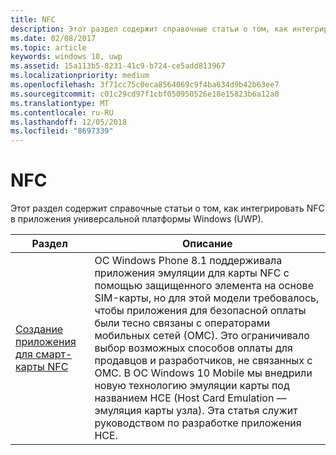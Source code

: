```yaml
---
title: NFC
description: Этот раздел содержит справочные статьи о том, как интегрировать NFC в приложения универсальной платформы Windows (UWP).
ms.date: 02/08/2017
ms.topic: article
keywords: windows 10, uwp
ms.assetid: 15a113b5-8231-41c9-b724-ce5add813967
ms.localizationpriority: medium
ms.openlocfilehash: 3f71cc75c0eca8564069c9f4ba634d9b42b63ee7
ms.sourcegitcommit: c01c29cd97f1cbf050950526e18e15823b6a12a0
ms.translationtype: MT
ms.contentlocale: ru-RU
ms.lasthandoff: 12/05/2018
ms.locfileid: "8697339"
---
```

# <a name="nfc"></a>NFC


Этот раздел содержит справочные статьи о том, как интегрировать NFC в приложения универсальной платформы Windows (UWP).

|Раздел |Описание|
|--------|------------------|
| [Создание приложения для смарт-карты NFC](host-card-emulation.md)   | ОС Windows Phone 8.1 поддерживала приложения эмуляции для карты NFC с помощью защищенного элемента на основе SIM-карты, но для этой модели требовалось, чтобы приложения для безопасной оплаты были тесно связаны с операторами мобильных сетей (ОМС). Это ограничивало выбор возможных способов оплаты для продавцов и разработчиков, не связанных с ОМС. В ОС Windows 10 Mobile мы внедрили новую технологию эмуляции карты под названием HCE (Host Card Emulation — эмуляция карты узла). Эта статья служит руководством по разработке приложения HCE.   |